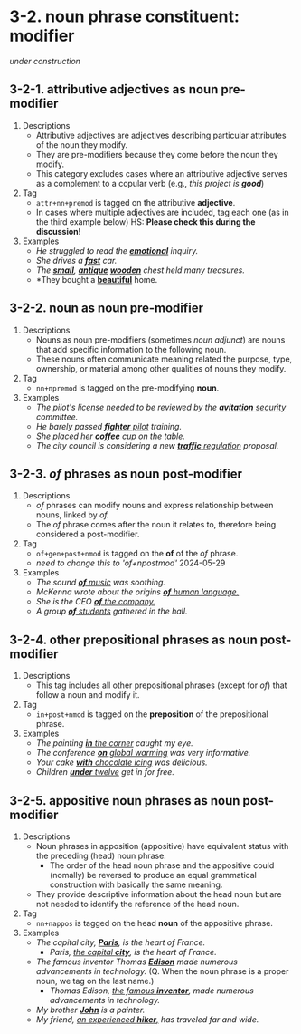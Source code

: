 # 3-2. noun phrase constituent: modifier

*under construction* 

## 3-2-1. attributive adjectives as noun pre-modifier
1. Descriptions
   - Attributive adjectives are adjectives describing particular attributes of the noun they modify.
   - They are pre-modifiers because they come before the noun they modify.
   - This category excludes cases where an attributive adjective serves as a complement to a copular verb (e.g., *this project is **good***)
2. Tag
   - `attr+nn+premod` is tagged on the attributive **adjective**.
   - In cases where multiple adjectives are included, tag each one (as in the third example below) HS: **Please check this during the discussion!**
3. Examples
   - *He struggled to read the <ins>**emotional**</ins> inquiry.* 
   - *She drives a <ins>**fast**</ins> car.*
   - *The <ins>**small**</ins>, <ins>**antique**</ins> <ins>**wooden**</ins> chest held many treasures.*
   - *They bought a <ins>**beautiful**</ins> home.

## 3-2-2. noun as noun pre-modifier
1. Descriptions
   - Nouns as noun pre-modifiers (sometimes *noun adjunct*) are nouns that add specific information to the following noun.
   - These nouns often communicate meaning related the purpose, type, ownership, or material among other qualities of nouns they modify.
2. Tag
   - `nn+npremod` is tagged on the pre-modifying **noun**. 
3. Examples
   - *The pilot's license needed to be reviewed by the <ins>**avitation** security</ins> committee.*
   - *He barely passed <ins>**fighter** pilot</ins> training.*
   - *She placed her <ins>**coffee**</ins> cup on the table.*
   - *The city council is considering a new <ins>**traffic** regulation</ins> proposal.*

## 3-2-3. *of* phrases as noun post-modifier
1. Descriptions
   - *of* phrases can modify nouns and express relationship between nouns, linked by *of.*
   - The *of* phrase comes after the noun it relates to, therefore being considered a post-modifier.
2. Tag
   - `of+gen+post+nmod` is tagged on the **of** of the *of* phrase.
   - *need to change this to 'of+npostmod'* 2024-05-29
3. Examples
   - *The sound <ins>**of** music</ins> was soothing.*
   - *McKenna wrote about the origins <ins>**of** human language.</ins>*
   - *She is the CEO <ins>**of** the company.</ins>*
   - *A group <ins>**of** students</ins> gathered in the hall.*

   
## 3-2-4. other prepositional phrases as noun post-modifier
1. Descriptions
   - This tag includes all other prepositional phrases (except for *of*) that follow a noun and modify it.
2. Tag
   - `in+post+nmod` is tagged on the **preposition** of the prepositional phrase.
3. Examples
   - *The painting <ins>**in** the corner</ins> caught my eye.*
   - *The conference <ins>**on** global warming</ins> was very informative.*
   - *Your cake <ins>**with** chocolate icing</ins> was delicious.*
   - *Children <ins>**under** twelve</ins> get in for free.*

## 3-2-5. appositive noun phrases as noun post-modifier
1. Descriptions
   - Noun phrases in apposition (appositive) have equivalent status with the preceding (head) noun phrase.
       - The order of the head noun phrase and the appositive could (nomally) be reversed to produce an equal grammatical construction with basically the same meaning.
   - They provide descriptive information about the head noun but are not needed to identify the reference of the head noun.
2. Tag
   - `nn+nappos` is tagged on the head **noun** of the appositive phrase. 
3. Examples
   - *The capital city, <ins>**Paris**</ins>, is the heart of France.*
       - *Paris, <ins>the capital **city**</ins>, is the heart of France.* 
   - *The famous inventor Thomas <ins>**Edison**</ins> made numerous advancements in technology.* (Q. When the noun phrase is a proper noun, we tag on the last name.)
       - *Thomas Edison, <ins>the famous **inventor**</ins>, made numerous advancements in technology.*
   - *My brother <ins>**John**</ins> is a painter.*
   - *My friend, <ins>an experienced **hiker**,</ins> has traveled far and wide.*

